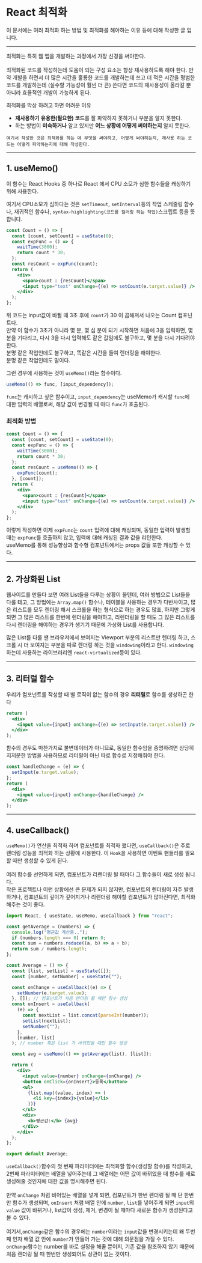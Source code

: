 # **React 최적화**

이 문서에는 여러 최적화 하는 방법 및 최적화를 해야하는 이유 등에 대해 작성한 글 입니다.
<br/>

---

최적화는 특히 웹 앱을 개발하는 과정에서 가장 신경을 써야한다.<br><br>
최적화된 코드를 작성하는데 도움이 되는 구성 요소는 항상 재사용하도록 해야 한다. 만약 개발을 하면서 더 많은 시간을 훌룡한 코드를 개발하는데 쓰고 더 적은 시간을 평범한 코드를 개발하는데 (실수할 가능성이 훨씬 더 큰) 쓴다면 코드의 재사용성이 올라갈 뿐 아니라 효율적인 개발이 가능하게 된다.

최적화를 막상 하려고 하면 어려운 이유

- **재사용하기 유용한(필요한) 코드**를 잘 파악하지 못하거나 부분을 알지 못한다.
- 하는 방법이 **미숙하거나** 알고 있지만 **어느 상황에 어떻게 써야하는지** 알지 못한다.

`여기서 작성한 것은 최적화를 하는 데 무엇을 써야하고, 어떻게 써야하는지, 재사용 하는 코드는 어떻게 파악하는지에 대해 작성한다.`

---

## **1. useMemo()**

이 함수는 React Hooks 중 하나로 React 에서 CPU 소모가 심한 함수들을 캐싱하기 위해 사용한다.

여기서 CPU소모가 심하다는 것은 `setTimeout`, `setInterval`등의 작업 스케줄링 함수나, 재귀적인 함수나, `syntax-highlighting(코드를 컬러링 하는 작업)`스크립트 등을 뜻합니다.

```jsx
const Count = () => {
  const [count, setCount] = useState(0);
  const expFunc = () => {
    waitTime(3000);
    return count * 30;
  };
  const resCount = expFunc(count);
  return (
    <div>
      <span>count : {resCount}</span>
      <input type="text" onChange={(e) => setCount(e.target.value)} />
    </div>
  );
};
```

위 코드는 input값이 바뀔 때 3초 후에 `count`가 30 이 곱해져서 나오는 Count 컴포넌트다.<br>
만약 이 함수가 3초가 아니라 몇 분, 몇 십 분이 되기 시작하면 처음에 3을 입력하면, 몇 분을 기다리고, 다시 3을 다시 입력해도 같은 값임에도 불구하고, 몇 분을 다시 기다려야 한다. <br>
분명 같은 작업인데도 불구하고, 똑같은 시간을 들여 렌더링을 해야한다. <br> 분명 같은 작업인데도 말이다.

그런 경우에 사용하는 것이 `useMemo()`라는 함수이다.

```js
useMemo(() => func, [input_dependency]);
```

`func`는 캐시하고 싶은 함수이고, `input_dependency`는 useMemo가 캐시할 `func`에 대한 입력의 배열로써, 해당 값이 변경될 때 마다 `func`가 호출된다.

### 최적화 방법

```jsx
const Count = () => {
  const [count, setCount] = useState(0);
  const expFunc = () => {
    waitTime(3000);
    return count * 30;
  };
  const resCount = useMemo(() => {
    expFunc(count);
  }, [count]);
  return (
    <div>
      <span>count : {resCount}</span>
      <input type="text" onChange={(e) => setCount(e.target.value)} />
    </div>
  );
};
```

이렇게 작성하면 이제 `expFunc`는 `count` 입력에 대해 캐싱되며, 동일한 입력이 발생할 때는 `expFunc`를 호출하지 않고, 입력에 대해 캐싱된 결과 값을 리턴한다.<br>
useMemo를 통해 성능향상과 함수형 컴포넌트에서는 props 값들 또한 캐싱할 수 있다.

---

## **2. 가상화된 List**

웹사이트를 만들다 보면 여러 List들을 다루는 상황이 올텐데, 여러 방법으로 List들을 다룰 테고, 그 방법에는 `Array.map()` 함수나, 테이블을 사용하는 경우가 다반사이고, 많은 리스트를 모두 렌더링 해서 스크롤을 하는 형식으로 하는 경우도 많죠, 하지만 그렇게 되면 그 많은 리스트를 한번에 렌더링을 해야하고, 리렌더링을 할 때도 그 많은 리스트를 다시 렌더링을 해야하는 경우가 생기기 때문에 가상화 List를 사용합니다. <br>

많은 List를 다룰 땐 브라우저에서 보여지는 Viewport 부분의 리스트만 렌더링 하고, 스크롤 시 더 보여지는 부분을 따로 렌더링 하는 것을 `windowing`이라고 한다.
`windowing`하는데 사용하는 라이브러리엔 `react-virtualized`등이 있다.

---

## **3. 리터럴 함수**

우리가 컴포넌트를 작성할 때 별 로직이 없는 함수의 경우 **리터럴**로 함수를 생성하곤 한다 <br>

```jsx
return (
  <div>
    <input value={input} onChange={(e) => setInput(e.target.value)} />
  </div>
);
```

함수의 경우도 마찬가지로 불변데이터가 아니므로, 동일한 함수임을 증명하려면 상당히 지저분한 방법을 사용하므로 리터럴이 아닌 따로 함수로 지정해줘야 한다.

```jsx
const handleChange = (e) => {
  setInput(e.target.value);
};
return (
  <div>
    <input value={input} onChange={handleChange} />
  </div>
);
```

---

## **4. useCallback()**

`useMemo()`가 연산을 최적화 하며 컴포넌트를 최적화 했다면, `useCallback()`은 주로 렌더링 성능을 최적화 하는 상황에 사용한다. 이 `Hook`을 사용하면 이벤트 핸들러를 필요할 때만 생성할 수 있게 된다.
<br><br>
여러 함수를 선언하게 되면, 컴포넌트가 리렌더링 될 때마다 그 함수들이 새로 생성 됩니다.<br>
작은 프로젝트나 이런 상황에선 큰 문제가 되지 않지만, 컴포넌트의 렌더링이 자주 발생하거나, 컴포넌트의 깊이가 깊어지거나 리렌더링 해야할 컴포넌트가 많아진다면, 최적화 해주는 것이 좋다.

```jsx
import React, { useState, useMemo, useCallback } from "react";

const getAverage = (numbers) => {
  console.log("평균값 계산중..");
  if (numbers.length === 0) return 0;
  const sum = numbers.reduce((a, b) => a + b);
  return sum / numbers.length;
};

const Average = () => {
  const [list, setList] = useState([]);
  const [number, setNumber] = useState("");

  const onChange = useCallback((e) => {
    setNumber(e.target.value);
  }, []); // 컴포넌트가 처음 렌더링 될 때만 함수 생성
  const onInsert = useCallback(
    (e) => {
      const nextList = list.concat(parseInt(number));
      setList(nextList);
      setNumber("");
    },
    [number, list]
  ); // number 혹은 list 가 바뀌었을 때만 함수 생성

  const avg = useMemo(() => getAverage(list), [list]);

  return (
    <div>
      <input value={number} onChange={onChange} />
      <button onClick={onInsert}>등록</button>
      <ul>
        {list.map((value, index) => (
          <li key={index}>{value}</li>
        ))}
      </ul>
      <div>
        <b>평균값:</b> {avg}
      </div>
    </div>
  );
};

export default Average;
```

`useCallback()`함수의 첫 번째 파라미터에는 최적화할 함수(생성할 함수)를 작성하고, 2번째 파라미터에는 배열을 넣어주는데 그 배열에는 어떤 값이 바뀌었을 때 함수를 새로 생성해줄 것인지에 대한 값을 명시해주면 된다.
<br><br>
만약 `onChange` 처럼 비어있는 배열을 넣게 되면, 컴포넌트가 한번 렌더링 될 때 단 한번만 함수가 생성되며, `onInsert` 처럼 배열 안에 `number`, `list`를 넣어주게 되면 `input`의 `value` 값이 바뀌거나, list값이 생성, 제거, 변경이 될 때마다 새로운 함수가 생성된다고 볼 수 있다.
<br><br>
여기서,`onChange`같은 함수의 경우에는 `number`이라는 `input`값을 변경시키는데 왜 두번 째 인자 배열 값 안에 `number`가 안들어 가는 것에 대해 의문점을 가질 수 있다.
<br>
`onChange`함수는 number를 바로 설정을 해줄 뿐이지, 기존 값을 참조하지 않기 때문에 처음 렌더링 될 때 한번만 생성되어도 상관이 없는 것이다.
